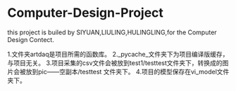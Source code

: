 # Computer-Design-Project
this project is builed by SIYUAN,LIULING,HULINGLING,for the Computer Design Contect.

1.文件夹artdaq是项目所需的函数库。
2._pycache_文件夹下为项目编译版缓存，与项目无关。
3.项目采集的csv文件会被放到test1/testtest文件夹下，转换成的图片会被放到pic——空副本/testtest
文件夹下。
4.项目的模型保存在vi_model文件夹下。
